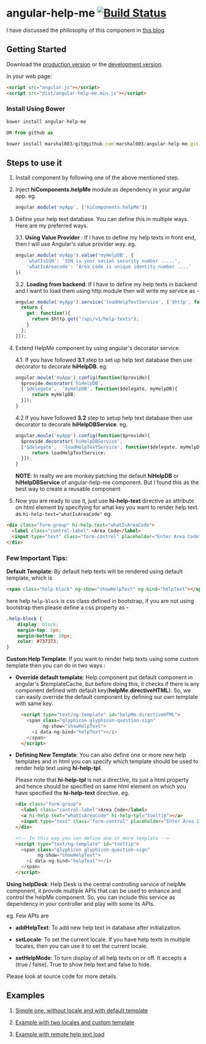 # angular-help-me [![Build Status](https://travis-ci.org/marshal003/angular-help-me.svg?branch=master)](https://travis-ci.org/marshal003/angular-help-me)

I have discussed the philosophy of this component in [this blog](http://codepen.io/marshal003/post/angular-helpme-component).

## Getting Started

Download the [production version][min] or the [development version][max].

[min]: https://raw.github.com/marshal003/jquery-angular-help-me/master/dist/angular-angular-help-me.min.js
[max]: https://raw.github.com/marshal003/jquery-angular-help-me/master/dist/angular-angular-help-me.js

In your web page:

```html
<script src="angular.js"></script>
<script src="dist/angular-help-me.min.js"></script>
```

### Install Using Bower

```js
bower install angular-help-me

OR from github as

bower install marshal003/git@github.com:marshal003/angular-help-me.git
```

## Steps to use it

1. Install component by following one of the above mentioned step.
2. Inject **hiComponents.helpMe** module as dependency in your angular app. eg.
   ```js
   angular.module('myApp', ['hiComponents.helpMe'])
   ```
3. Define your help text database. You can define this in multiple ways. Here are my preferred ways.

    3.1. **Using Value Provider** : If I have to define my help texts in front end, then I will use Angular's value provider way.
    eg.
    ```js
    angular.module('myApp').value('myHelpDB', {
        'whatIsSSN': 'SSN is your social security number .....',
        'whatIsAreacode': 'Area Code is unique identity number ....'
    })
    ```
    3.2. **Loading from backend**: If I have to define my help texts in backend and I want to load them using http module then will write my service as -
    ```js
    angular.module('myApp').service('loadHelpTextService', ['$http', function($http){
      return {
        get: function(){
          return $http.get("/api/v1/help-texts");
        }
      };
    }]);
    ```

4. Extend HelpMe component by using angular's decorator service.

    4.1. If you have followed **3.1** step to set up help text database then use decorator to decorate **hiHelpDB**.
    eg.
    ```js
    angular.moule('myApp').config(function($provide){
      $provide.decorator('hiHelpDB',
      ['$delegate',  'myHelpDB', function($delegate, myHelpDB){
          return myHelpDB;
      }]);
    }
    ```

    4.2 If you have followed **3.2** step to setup help text database then use decorator to decorate **hiHelpDBService**.
    eg.
    ```js
    angular.moule('myApp').config(function($provide){
      $provide.decorator('hiHelpDBService',
      ['$delegate',  'loadHelpTextService', function($delegate, myHelpDB){
          return loadHelpTextService;
      }]);
    }
    ```

    **NOTE**: In realty we are monkey patching the default **hiHelpDB** or **hiHelpDBService** of angular-help-me component. But I found this as the best way to create a reusable component

5. Now you are ready to use it, just use **hi-help-text** directive as attribute on html element by specifying for what key you want to render help text. as `hi-help-text="whatIsAreaCode"`
eg.
```html
<div class="form-group" hi-help-text="whatIsAreaCode">
  <label class="control-label" >Area Code</label>
  <input type="text" class="form-control" placeholder="Enter Area Code" />
</div>
```

### Few Important Tips:

**Default Template**: By default help texts will be rendered using default template, which is
```html
<span class="help-block" ng-show="showHelpText" ng-bind="helpText"></span>
```
here help `help-block` is css class defined in bootstrap, if you are not using bootstrap then please define a css property as -
```css
.help-block {
    display: block;
    margin-top: 5px;
    margin-bottom: 10px;
    color: #737373;
}
```
**Custom Help Template**: If you want to render help texts using some custom template then you can do in two ways :

  - **Override default template**: Help component put default component in angular's $templateCache, but before doing this, it checks if there is any component defined with default key(**helpMe.directiveHTML**). So, we can easily override the default component by defining our own template with same key.
    ```html
      <script type="text/ng-template" id="helpMe.directiveHTML">
        <span class="glyphicon glyphicon-question-sign"
              ng-show="showHelpText">
          <i data-ng-bind="helpText"></i>
        </span>
      </script>
    ```
  - **Defining New Template**: You can also define one or more new help templates and in html you can specify which template should be used to render help text using **hi-help-tpl**.

    Please note that **hi-help-tpl** is not a directive, its just a html property and hence should be specified on same html element on which you have specified the **hi-help-text** directive.
    eg.
    ```html
    <div class="form-group">
      <label class="control-label">Area Code</label>
      <a hi-help-text="whatIsAreaCode" hi-help-tpl="tooltip"></a>
      <input type="text" class="form-control" placeholder="Enter Area Code" />
    </div>

    <!-- In this way you can define one or more template -->
    <script type="text/ng-template" id="tooltip">
      <span class="glyphicon glyphicon-question-sign"
            ng-show="showHelpText">
        <i data-ng-bind="helpText"></i>
      </span>
    </script>
    ```
**Using helpDesk**: Help Desk is the central controlling service of helpMe component, it provide multiple APIs that can be used to enhance and control the helpMe component. So, you can include this service as dependency in your controller and play with some its APIs.

eg. Few APIs are
 - **addHelpText**: To add new help text in database after initialization.

 - **setLocale**: To set the current locale. If you have help texts  in  multiple locales, then you can use it to set the current locale.

 - **setHelpMode**: To turn display of all help texts on or off. It accepts a (true / false). True to show help text and false to hide.

 Please look at source code for more details.

## Examples
1. [Simple one, without locale and with default template ](http://codepen.io/marshal003/pen/JYLEjg)

2. [Example with two locales and custom template](http://codepen.io/marshal003/pen/vNRBqG)

3. [Example with remote help text load](http://codepen.io/marshal003/pen/xwWggx)
